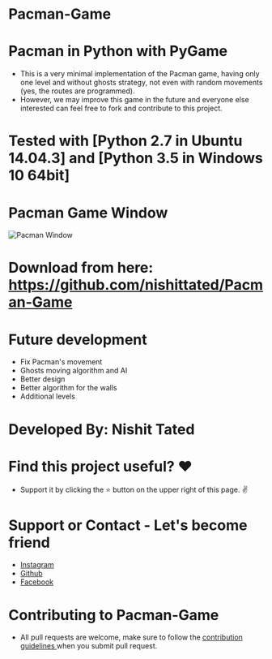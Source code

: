 # Pacman-Game
 
# Pacman in Python with PyGame
* This is a very minimal implementation of the Pacman game, having only one level and without ghosts strategy, not even with random movements (yes, the routes are programmed). 
* However, we may improve this game in the future and everyone else interested can feel free to fork and contribute to this project.

# Tested with [Python 2.7 in Ubuntu 14.04.3] and [Python 3.5 in Windows 10 64bit]

# Pacman Game Window
<img src="https://github.com/nishittated/Pacman-Game/blob/master/images/pacman.jpg" alt="Pacman Window" />

# Download from here: https://github.com/nishittated/Pacman-Game

# Future development
* Fix Pacman's movement
* Ghosts moving algorithm and AI
* Better design
* Better algorithm for the walls
* Additional levels

# Developed By:  Nishit Tated

# Find this project useful? ❤️
* Support it by clicking the ⭐️ button on the upper right of this page. ✌️

# Support or Contact - Let's become friend
* <a href="https://www.instagram.com/nishit.tated/">Instagram</a>
* <a href="https://www.github.com/nishittated/">Github</a>
* <a href="https://www.facebook.com/nishit.tated/">Facebook</a>

# Contributing to Pacman-Game
* All pull requests are welcome, make sure to follow the <a href="https://github.com/nishittated/Pacman-Game/blob/master/CONTRIBUTING.md">contribution guidelines </a>when you submit pull request.
